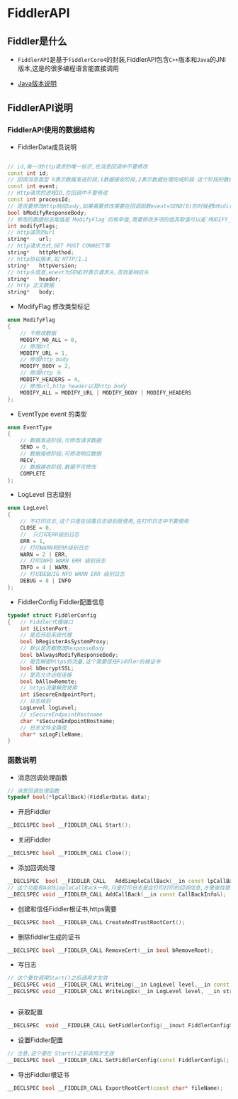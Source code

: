 # FiddlerAPI

## Fiddler是什么

- `FiddlerAPI`是基于`FiddlerCore4`的封装,FiddlerAPI包含`C++`版本和`Java`的JNI版本,这是的很多编程语言能直接调用

-  [Java版本说明](README_JNI.md)

## FiddlerAPI说明

### FiddlerAPI使用的数据结构

- FiddlerData成员说明

```C++

// id,每一次http请求的唯一标识,在消息回调中不要修改
const int id;
// 回调消息类型 0表示数据发送阶段,1数据接收阶段,2表示数据处理完成阶段.这个阶段的数据不能在修改了.取值对应与EVENT的枚举值
const int event;
// Http请求的进程ID,在回调中不要修改
const int processId;
// 是否要修改Http响应body,如果需要修改需要在回调函数event=SEND(0)的时候把bModifyResponseBody修改为true
bool bModifyResponseBody;
// 修改的数据标志取值是`ModifyFlag`的枚举值,需要修改多项的值其取值可以是`MODIFY_BODY|MODIFY_HEADERS`这样的
int modifyFlags;
// http请求的url
string*   url;
// http请求方式,GET POST CONNECT等
string*   httpMethod;
// http协议版本,如 HTTP/1.1
string*   httpVersion;
// http头信息,enevt为SEND时表示请求头,否则是响应头 
string*   header;
// http 正文数据
string*   body;

```
- ModifyFlag 修改类型标记

```C++
enum ModifyFlag
{
    // 不修改数据
    MODIFY_NO_ALL = 0,
    // 修改Url
    MODIFY_URL = 1,
    // 修改http body
    MODIFY_BODY = 2,
    // 修改http 头
    MODIFY_HEADERS = 4,
    // 修改url,http header以及http body
    MODIFY_ALL = MODIFY_URL | MODIFY_BODY | MODIFY_HEADERS
};
```

- EventType event 的类型

```C++
enum EventType
{
    // 数据发送阶段,可修改请求数据
    SEND = 0, 
    // 数据接收阶段,可修改响应数据
    RECV,     
    // 数据接收阶段,数据不可修改
    COMPLETE  
};
```

- LogLevel 日志级别

```C++
enum LogLevel
{
    // 不打印日志,这个只是在设置日志级别是使用,在打印日志中不要使用
    CLOSE = 0,       
    //  只打印ERR级别日志 
    ERR = 1,         
    // 打印WARN和ERR级别日志
    WARN = 2 | ERR,  
    // 打印INFO WARN ERR 级别日志
    INFO = 4 | WARN, 
    // 打印DEBUIG NFO WARN ERR 级别日志
    DEBUG = 8 | INFO 
};

```


- FiddlerConfig Fiddler配置信息

```C++
typedef struct FiddlerConfig
{   // Fiddler代理端口
    int iListenPort;
    // 是否开启系统代理
    bool bRegisterAsSystemProxy;
    // 默认是否都修改ResponseBody
    bool bAlwaysModifyResponseBody;
    // 是否解密https的流量,这个需要信任Fiddler的根证书
    bool bDecryptSSL;
    // 是否允许远程连接
    bool bAllowRemote;
    // https流量解密使用
    int iSecureEndpointPort;
    // 日志级别
    LogLevel logLevel;
    // sSecureEndpointHostname
    char *sSecureEndpointHostname;
    // 日志文件全路径
    char* szLogFileName;
} 
```

### 函数说明

- 消息回调处理函数

```C++
// 消息回调处理函数
typedef bool(*lpCallBack)(FiddlerData& data);
```

-  开启Fiddler

```C++
__DECLSPEC bool __FIDDLER_CALL Start();
```


-  关闭Fiddler
```C++
__DECLSPEC bool __FIDDLER_CALL Close();
```

- 添加回调处理

```C++
__DECLSPEC  bool __FIDDLER_CALL   AddSimpleCallBack(__in const lpCallBack callBack);
// 这个功能和AddSimpleCallBack一样,只是打印日志是会打印打印的回调信息,方便查找错误
__DECLSPEC void __FIDDLER_CALL AddCallBack(__in const CallBackInfo&);
```

 

- 创建和信任Fiddler根证书,https需要

```C++
__DECLSPEC bool __FIDDLER_CALL CreateAndTrustRootCert();
```

- 删除fiddler生成的证书

```C++
__DECLSPEC bool __FIDDLER_CALL RemoveCert(__in bool bRemoveRoot);
```

- 写日志

```C++
// 这个要在调用Start()之后调用才生效
__DECLSPEC void __FIDDLER_CALL WriteLog(__in LogLevel level,__in const char* const str);
__DECLSPEC void __FIDDLER_CALL WriteLogEx(__in LogLevel level, __in string& str);
```
 

```C++

```

- 获取配置

```C++
__DECLSPEC  void __FIDDLER_CALL GetFiddlerConfig(__inout FiddlerConfig& data);
```

- 设置Fiddler配置

```C++
// 注意,这个要在 Start()之前调用才生效
__DECLSPEC bool __FIDDLER_CALL SetFiddlerConfig(const FiddlerConfig&);
```

- 导出Fiddler根证书

```C++
__DECLSPEC bool __FIDDLER_CALL ExportRootCert(const char* fileName);
```